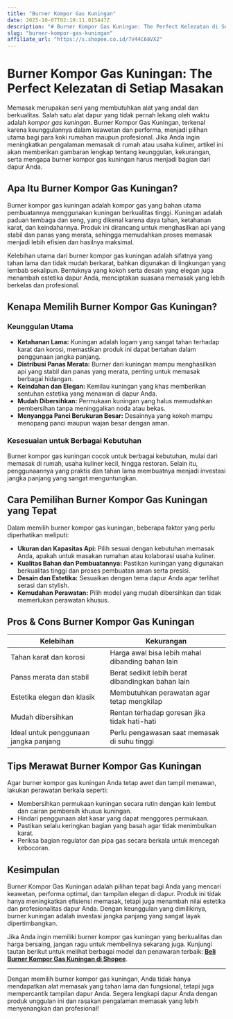 ```yaml
---
title: "Burner Kompor Gas Kuningan"
date: 2025-10-07T02:19:11.015447Z
description: "# Burner Kompor Gas Kuningan: The Perfect Kelezatan di Setiap Masakan..."
slug: "burner-kompor-gas-kuningan"
affiliate_url: "https://s.shopee.co.id/7V44C68VX2"
---
```

# Burner Kompor Gas Kuningan: The Perfect Kelezatan di Setiap Masakan

Memasak merupakan seni yang membutuhkan alat yang andal dan berkualitas. Salah satu alat dapur yang tidak pernah lekang oleh waktu adalah *kompor gas kuningan*. Burner Kompor Gas Kuningan, terkenal karena keunggulannya dalam keawetan dan performa, menjadi pilihan utama bagi para koki rumahan maupun profesional. Jika Anda ingin meningkatkan pengalaman memasak di rumah atau usaha kuliner, artikel ini akan memberikan gambaran lengkap tentang keunggulan, kekurangan, serta mengapa burner kompor gas kuningan harus menjadi bagian dari dapur Anda.

## Apa Itu Burner Kompor Gas Kuningan?

Burner kompor gas kuningan adalah kompor gas yang bahan utama pembuatannya menggunakan kuningan berkualitas tinggi. Kuningan adalah paduan tembaga dan seng, yang dikenal karena daya tahan, ketahanan karat, dan keindahannya. Produk ini dirancang untuk menghasilkan api yang stabil dan panas yang merata, sehingga memudahkan proses memasak menjadi lebih efisien dan hasilnya maksimal.

Kelebihan utama dari burner kompor gas kuningan adalah sifatnya yang tahan lama dan tidak mudah berkarat, bahkan digunakan di lingkungan yang lembab sekalipun. Bentuknya yang kokoh serta desain yang elegan juga menambah estetika dapur Anda, menciptakan suasana memasak yang lebih berkelas dan profesional.

## Kenapa Memilih Burner Kompor Gas Kuningan?

### Keunggulan Utama
- **Ketahanan Lama:** Kuningan adalah logam yang sangat tahan terhadap karat dan korosi, memastikan produk ini dapat bertahan dalam penggunaan jangka panjang.
- **Distribusi Panas Merata:** Burner dari kuningan mampu menghasilkan api yang stabil dan panas yang merata, penting untuk memasak berbagai hidangan.
- **Keindahan dan Elegan:** Kemilau kuningan yang khas memberikan sentuhan estetika yang menawan di dapur Anda.
- **Mudah Dibersihkan:** Permukaan kuningan yang halus memudahkan pembersihan tanpa meninggalkan noda atau bekas.
- **Menyangga Panci Berukuran Besar:** Desainnya yang kokoh mampu menopang panci maupun wajan besar dengan aman.

### Kesesuaian untuk Berbagai Kebutuhan
Burner kompor gas kuningan cocok untuk berbagai kebutuhan, mulai dari memasak di rumah, usaha kuliner kecil, hingga restoran. Selain itu, penggunaannya yang praktis dan tahan lama membuatnya menjadi investasi jangka panjang yang sangat menguntungkan.

## Cara Pemilihan Burner Kompor Gas Kuningan yang Tepat

Dalam memilih burner kompor gas kuningan, beberapa faktor yang perlu diperhatikan meliputi:
- **Ukuran dan Kapasitas Api:** Pilih sesuai dengan kebutuhan memasak Anda, apakah untuk masakan rumahan atau kolaborasi usaha kuliner.
- **Kualitas Bahan dan Pembuatannya:** Pastikan kuningan yang digunakan berkualitas tinggi dan proses pembuatan aman serta presisi.
- **Desain dan Estetika:** Sesuaikan dengan tema dapur Anda agar terlihat serasi dan stylish.
- **Kemudahan Perawatan:** Pilih model yang mudah dibersihkan dan tidak memerlukan perawatan khusus.

## Pros & Cons Burner Kompor Gas Kuningan

| Kelebihan | Kekurangan |
| --- | --- |
| Tahan karat dan korosi | Harga awal bisa lebih mahal dibanding bahan lain |
| Panas merata dan stabil | Berat sedikit lebih berat dibandingkan bahan lain |
| Estetika elegan dan klasik | Membutuhkan perawatan agar tetap mengkilap |
| Mudah dibersihkan | Rentan terhadap goresan jika tidak hati-hati |
| Ideal untuk penggunaan jangka panjang | Perlu pengawasan saat memasak di suhu tinggi |

## Tips Merawat Burner Kompor Gas Kuningan

Agar burner kompor gas kuningan Anda tetap awet dan tampil menawan, lakukan perawatan berkala seperti:
- Membersihkan permukaan kuningan secara rutin dengan kain lembut dan cairan pembersih khusus kuningan.
- Hindari penggunaan alat kasar yang dapat menggores permukaan.
- Pastikan selalu keringkan bagian yang basah agar tidak menimbulkan karat.
- Periksa bagian regulator dan pipa gas secara berkala untuk mencegah kebocoran.

## Kesimpulan

Burner Kompor Gas Kuningan adalah pilihan tepat bagi Anda yang mencari keawetan, performa optimal, dan tampilan elegan di dapur. Produk ini tidak hanya meningkatkan efisiensi memasak, tetapi juga menambah nilai estetika dan profesionalitas dapur Anda. Dengan keunggulan yang dimilikinya, burner kuningan adalah investasi jangka panjang yang sangat layak dipertimbangkan.

Jika Anda ingin memiliki burner kompor gas kuningan yang berkualitas dan harga bersaing, jangan ragu untuk membelinya sekarang juga. Kunjungi tautan berikut untuk melihat berbagai model dan penawaran terbaik: **[Beli Burner Kompor Gas Kuningan di Shopee](https://s.shopee.co.id/7V44C68VX2)**.

---

Dengan memilih burner kompor gas kuningan, Anda tidak hanya mendapatkan alat memasak yang tahan lama dan fungsional, tetapi juga mempercantik tampilan dapur Anda. Segera lengkapi dapur Anda dengan produk unggulan ini dan rasakan pengalaman memasak yang lebih menyenangkan dan profesional!